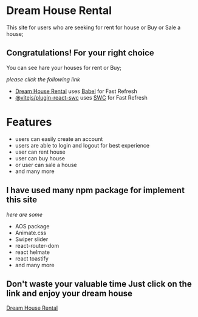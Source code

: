 # Dream House Rental

This site for users who are seeking for rent for house or Buy or Sale a house;

## Congratulations! For your right choice 
You can see hare your houses for rent or Buy;

_please click the following link_

- [Dream House Rental](https://github.com/vitejs/vite-plugin-react/blob/main/packages/plugin-react/README.md) uses [Babel](https://babeljs.io/) for Fast Refresh
- [@vitejs/plugin-react-swc](https://github.com/vitejs/vite-plugin-react-swc) uses [SWC](https://swc.rs/) for Fast Refresh

# Features
- users can easily create an account
- users are able to login and logout for best experience
- user can rent house 
- user can buy house
- or user can sale a house
- and many more
## I have used many npm package for implement this site
_here are some_
- AOS package
- Animate.css
- Swiper slider
- react-router-dom
- react helmate
- react toastify
- and many more 
 ## Don't waste your valuable time Just click on the link and enjoy your dream house

[Dream House Rental](https://github.com/vitejs/vite-plugin-react/blob/main/packages/plugin-react/README.md)
